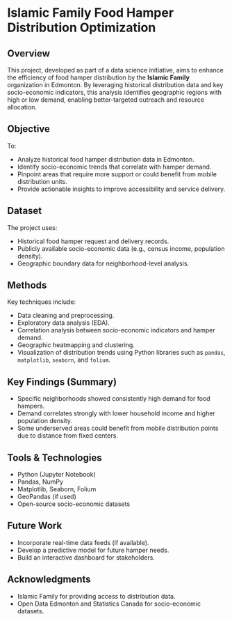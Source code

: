 # Islamic Family Food Hamper Distribution Optimization

## Overview

This project, developed as part of a data science initiative, aims to enhance the efficiency of food hamper distribution by the **Islamic Family** organization in Edmonton. By leveraging historical distribution data and key socio-economic indicators, this analysis identifies geographic regions with high or low demand, enabling better-targeted outreach and resource allocation.

## Objective

To:
- Analyze historical food hamper distribution data in Edmonton.
- Identify socio-economic trends that correlate with hamper demand.
- Pinpoint areas that require more support or could benefit from mobile distribution units.
- Provide actionable insights to improve accessibility and service delivery.

## Dataset

The project uses:
- Historical food hamper request and delivery records.
- Publicly available socio-economic data (e.g., census income, population density).
- Geographic boundary data for neighborhood-level analysis.

## Methods

Key techniques include:
- Data cleaning and preprocessing.
- Exploratory data analysis (EDA).
- Correlation analysis between socio-economic indicators and hamper demand.
- Geographic heatmapping and clustering.
- Visualization of distribution trends using Python libraries such as `pandas`, `matplotlib`, `seaborn`, and `folium`.

## Key Findings (Summary)

- Specific neighborhoods showed consistently high demand for food hampers.
- Demand correlates strongly with lower household income and higher population density.
- Some underserved areas could benefit from mobile distribution points due to distance from fixed centers.

## Tools & Technologies

- Python (Jupyter Notebook)
- Pandas, NumPy
- Matplotlib, Seaborn, Folium
- GeoPandas (if used)
- Open-source socio-economic datasets


## Future Work

- Incorporate real-time data feeds (if available).
- Develop a predictive model for future hamper needs.
- Build an interactive dashboard for stakeholders.

## Acknowledgments

- Islamic Family for providing access to distribution data.
- Open Data Edmonton and Statistics Canada for socio-economic datasets.

